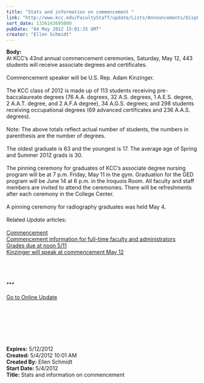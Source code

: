 ```yaml
---
title: "Stats and information on commencement "
link: "http://www.kcc.edu/FacultyStaff/update/Lists/Announcements/DispForm.aspx?ID=702"
sort_date: 1336143695000
pubDate: "04 May 2012 15:01:35 GMT"
creator: "Ellen Schmidt"
---
```


<div><b>Body:</b> <div class="ExternalClass9BEE6DDC9EDB4E85805EC88E2FFD0E09">
<div>At KCC’s 43nd annual commencement ceremonies, Saturday, May 12, 443 students will receive associate degrees and certificates. </div>
<div><br />Commencement speaker will be U.S. Rep. Adam Kinzinger.</div>
<div><br />The KCC class of 2012 is made up of 113 students receiving pre-baccalaureate degrees (76 A.A. degrees, 32 A.S. degrees, 1 A.E.S. degree, 2 A.A.T. degree, and 2 A.F.A degree), 34 A.G.S. degrees; and 298 students receiving occupational degrees (69 advanced certificates and 236 A.A.S. degrees). </div>
<div> </div>
<div>Note: The above totals reflect actual number of students, the numbers in parenthesis are the number of degrees.</div>
<div><br />The oldest graduate is 63 and the youngest is 17. The average age of Spring and Summer 2012 grads is 30.</div>
<div><br />The pinning ceremony for graduates of KCC’s associate degree nursing program will be at 7 p.m. Friday, May 11 in the gym. Graduation for the GED program will be June 14 at 6 p.m. in the Iroquois Room. All faculty and staff members are invited to attend the ceremonies. There will be refreshments after each ceremony in the College Center.</div>
<div><br />A pinning ceremony for radiography graduates was held May 4.</div>
<div> </div>
<div>Related <em>Update </em>articles:</div>
<div> </div>
<div><a href="/FacultyStaff/update/Lists/Events/DispForm2.aspx?List=c267947c-5d3a-41df-bf8c-8c8142ece9fc&amp;ID=269&amp;Source=http%3a//www.kcc.edu/FacultyStaff/update/Pages/dailyupdate.aspx">Commencement</a></div>
<div><a href="/FacultyStaff/update/Lists/Announcements/DispForm2.aspx?List=7e45450e-520d-4ad3-81dd-a79ebcc75df4&amp;ID=689&amp;Source=http%3a//www.kcc.edu/FacultyStaff/update/Pages/dailyupdate.aspx">Commencement information for full-time faculty and administrators</a></div>
<div><a href="/FacultyStaff/update/Lists/Announcements/DispForm2.aspx?List=7e45450e-520d-4ad3-81dd-a79ebcc75df4&amp;ID=685&amp;Source=http%3a//www.kcc.edu/FacultyStaff/update/Pages/dailyupdate.aspx">Grades due at noon 5/11</a></div>
<div><a href="/FacultyStaff/update/Lists/Announcements/DispForm2.aspx?List=7e45450e-520d-4ad3-81dd-a79ebcc75df4&amp;ID=683&amp;Source=http%3a//www.kcc.edu/FacultyStaff/update/Pages/dailyupdate.aspx">Kinzinger will speak at commencement May 12</a></div>
<div> </div>
<div> </div>
<div>
<div>
<div> </div>
<div> </div>
<div>
<div class="ExternalClass8FE243A1D12D4E008D1A0CEA4D499155">***</div>
<div class="ExternalClass8FE243A1D12D4E008D1A0CEA4D499155"> </div>
<div class="ExternalClass8FE243A1D12D4E008D1A0CEA4D499155"><a href="/FacultyStaff/update/Pages/dailyupdate.aspx">Go to Online Update</a></div>
<div class="ExternalClass8FE243A1D12D4E008D1A0CEA4D499155"> </div></div><br /><br /></div></div>
<div> </div>
<div><br /> </div>
<div> </div></div></div>
<div><b>Expires:</b> 5/12/2012</div>
<div><b>Created:</b> 5/4/2012 10:01 AM</div>
<div><b>Created By:</b> Ellen Schmidt</div>
<div><b>Start Date:</b> 5/4/2012</div>
<div><b>Title:</b> Stats and information on commencement </div>
